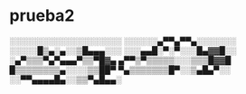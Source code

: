 # prueba2
░░░░░░░░░░░░░░░░░░░░
░░░░░░▄▀▀▄▀▀▄░░░░░░░
░░░░░█▒▄░▄░░▒█▄▄▄░░░
░░░▄▄█░▀░▀░░░█▄▓▓█░░
░▄▀▒▒▒▀▄▀▄▄▄▀▒▒▀█▓▄
▄▀▀▒▀▒▒▒▒▒░░░▒▒▒█▓▓█
█▒▒▒▒▒▒▒▒▄░░░░▒▒██▀
▀▄▒▒▒▒▒▒▒█▀░░▒▄█▄▀░░
░░▀▀▄▄▄▄█▄░░▒▒▀▄█▄▄░
